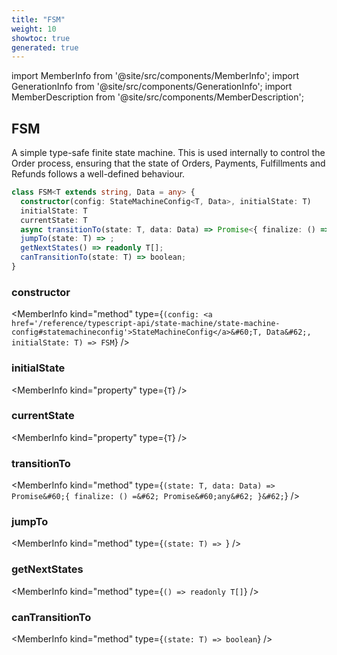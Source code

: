 ```yaml
---
title: "FSM"
weight: 10
showtoc: true
generated: true
---
```

<!-- This file was generated from the Vendure source. Do not modify. Instead, re-run the "docs:build" script -->
import MemberInfo from '@site/src/components/MemberInfo';
import GenerationInfo from '@site/src/components/GenerationInfo';
import MemberDescription from '@site/src/components/MemberDescription';


## FSM

<GenerationInfo sourceFile="packages/core/src/common/finite-state-machine/finite-state-machine.ts" sourceLine="12" packageName="@vendure/core" />

A simple type-safe finite state machine. This is used internally to control the Order process, ensuring that
the state of Orders, Payments, Fulfillments and Refunds follows a well-defined behaviour.

```ts title="Signature"
class FSM<T extends string, Data = any> {
  constructor(config: StateMachineConfig<T, Data>, initialState: T)
  initialState: T
  currentState: T
  async transitionTo(state: T, data: Data) => Promise<{ finalize: () => Promise<any> }>;
  jumpTo(state: T) => ;
  getNextStates() => readonly T[];
  canTransitionTo(state: T) => boolean;
}
```

<div className="members-wrapper">

### constructor

<MemberInfo kind="method" type={`(config: <a href='/reference/typescript-api/state-machine/state-machine-config#statemachineconfig'>StateMachineConfig</a>&#60;T, Data&#62;, initialState: T) => FSM`}   />


### initialState

<MemberInfo kind="property" type={`T`}   />


### currentState

<MemberInfo kind="property" type={`T`}   />


### transitionTo

<MemberInfo kind="method" type={`(state: T, data: Data) => Promise&#60;{ finalize: () =&#62; Promise&#60;any&#62; }&#62;`}   />


### jumpTo

<MemberInfo kind="method" type={`(state: T) => `}   />


### getNextStates

<MemberInfo kind="method" type={`() => readonly T[]`}   />


### canTransitionTo

<MemberInfo kind="method" type={`(state: T) => boolean`}   />




</div>
